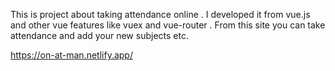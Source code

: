 This is project about taking attendance online . I developed it from vue.js and other vue features like vuex and vue-router . From this site you can take attendance and add your new subjects etc.

https://on-at-man.netlify.app/
